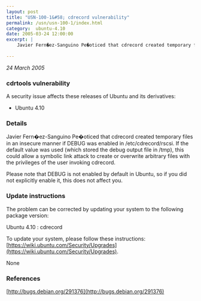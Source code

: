 ```yaml
---
layout: post
title: "USN-100-1&#58; cdrecord vulnerability"
permalink: /usn/usn-100-1/index.html
category:  ubuntu-4.10
date: 2005-03-24 12:00:00
excerpt: |
    Javier Fern�ez-Sanguino Pe�oticed that cdrecord created temporary files in an insecure manner if DEBUG was enabled in /etc/cdrecord/rscsi. If the default value was used (which stored the debug output file in /tmp), this could allow a symbolic link attack to create or overwrite arbitrary files with the privileges of the user invoking cdrecord.
    
--- 
```

 
 

*24 March 2005*

### cdrtools vulnerability

A security issue affects these releases of Ubuntu and its derivatives:

* Ubuntu 4.10

### Details

Javier Fern�ez-Sanguino Pe�oticed that cdrecord created temporary files in an insecure manner if DEBUG was enabled in /etc/cdrecord/rscsi. If the default value was used (which stored the debug output file in /tmp), this could allow a symbolic link attack to create or overwrite arbitrary files with the privileges of the user invoking cdrecord.

Please note that DEBUG is not enabled by default in Ubuntu, so if you did not explicitly enable it, this does not affect you.

### Update instructions

The problem can be corrected by updating your system to the following package version:

Ubuntu 4.10
 : cdrecord 

To update your system, please follow these instructions: [https://wiki.ubuntu.com/Security/Upgrades](https://wiki.ubuntu.com/Security/Upgrades).

None

### References

 
 [http://bugs.debian.org/291376](http://bugs.debian.org/291376)
 

